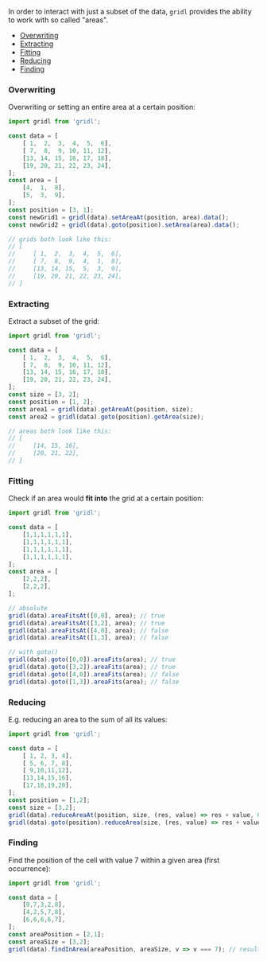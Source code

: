 In order to interact with just a subset of the data, `gridl` provides the ability to work with so called "areas".

* [Overwriting](#overwrite)
* [Extracting](#extract)
* [Fitting](#fit)
* [Reducing](#reduce)
* [Finding](#find)

### <a name="overwrite"></a>Overwriting
 
Overwriting or setting an entire area at a certain position:

```javascript
import gridl from 'gridl';

const data = [
    [ 1,  2,  3,  4,  5,  6],
    [ 7,  8,  9, 10, 11, 12],
    [13, 14, 15, 16, 17, 18],
    [19, 20, 21, 22, 23, 24],
];
const area = [
    [4,  1,  8],
    [5,  3,  9],
];
const position = [3, 1];
const newGrid1 = gridl(data).setAreaAt(position, area).data();
const newGrid2 = gridl(data).goto(position).setArea(area).data();

// grids both look like this:
// [
//     [ 1,  2,  3,  4,  5,  6],
//     [ 7,  8,  9,  4,  1,  8],
//     [13, 14, 15,  5,  3,  9],
//     [19, 20, 21, 22, 23, 24],
// ]
```

### <a name="extract"></a>Extracting
 
Extract a subset of the grid:

```javascript
import gridl from 'gridl';

const data = [
    [ 1,  2,  3,  4,  5,  6],
    [ 7,  8,  9, 10, 11, 12],
    [13, 14, 15, 16, 17, 18],
    [19, 20, 21, 22, 23, 24],
];
const size = [3, 2];
const position = [1, 2];
const area1 = gridl(data).getAreaAt(position, size);
const area2 = gridl(data).goto(position).getArea(size);

// areas both look like this:
// [
//     [14, 15, 16],
//     [20, 21, 22],
// ]
```

### <a name="fit"></a>Fitting

Check if an area would **fit into** the grid at a certain position:

```javascript
import gridl from 'gridl';

const data = [
    [1,1,1,1,1,1],
    [1,1,1,1,1,1],
    [1,1,1,1,1,1],
    [1,1,1,1,1,1],
];
const area = [
    [2,2,2],
    [2,2,2],
];

// absolute
gridl(data).areaFitsAt([0,0], area); // true
gridl(data).areaFitsAt([3,2], area); // true
gridl(data).areaFitsAt([4,0], area); // false
gridl(data).areaFitsAt([1,3], area); // false

// with goto()
gridl(data).goto([0,0]).areaFits(area); // true
gridl(data).goto([3,2]).areaFits(area); // true
gridl(data).goto([4,0]).areaFits(area); // false
gridl(data).goto([1,3]).areaFits(area); // false
```

### <a name="reduce"></a>Reducing 

E.g. reducing an area to the sum of all its values:

```javascript
import gridl from 'gridl';

const data = [
    [ 1, 2, 3, 4],
    [ 5, 6, 7, 8],
    [ 9,10,11,12],
    [13,14,15,16],
    [17,18,19,20],
];
const position = [1,2];
const size = [3,2];
gridl(data).reduceAreaAt(position, size, (res, value) => res + value, 0);       // returns 78 (10 + 11 + 12 + 14 + 15 + 16)
gridl(data).goto(position).reduceArea(size, (res, value) => res + value, 0);    // returns 78 (10 + 11 + 12 + 14 + 15 + 16)
```

### <a name="find"></a>Finding

Find the position of the cell with value 7 within a given area (first occurrence):
```javascript
import gridl from 'gridl';

const data = [
    [0,7,3,2,8],
    [4,2,5,7,8],
    [6,6,6,6,7],
];
const areaPosition = [2,1];
const areaSize = [3,2];
gridl(data).findInArea(areaPosition, areaSize, v => v === 7); // result would be [3,1]
```